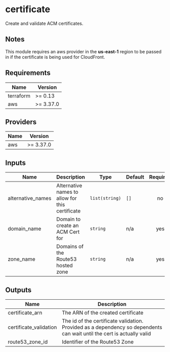 # certificate

Create and validate ACM certificates.

## Notes

This module requires an aws provider in the **us-east-1** region to be passed in if the certificate is being used for CloudFront.

<!-- BEGINNING OF PRE-COMMIT-TERRAFORM DOCS HOOK -->
## Requirements

| Name | Version |
|------|---------|
| terraform | >= 0.13 |
| aws | >= 3.37.0 |

## Providers

| Name | Version |
|------|---------|
| aws | >= 3.37.0 |

## Inputs

| Name | Description | Type | Default | Required |
|------|-------------|------|---------|:--------:|
| alternative\_names | Alternative names to allow for this certificate | `list(string)` | `[]` | no |
| domain\_name | Domain to create an ACM Cert for | `string` | n/a | yes |
| zone\_name | Domains of the Route53 hosted zone | `string` | n/a | yes |

## Outputs

| Name | Description |
|------|-------------|
| certificate\_arn | The ARN of the created certificate |
| certificate\_validation | The id of the certificate validation. Provided as a dependency so dependents can wait until the cert is actually valid |
| route53\_zone\_id | Identifier of the Route53 Zone |

<!-- END OF PRE-COMMIT-TERRAFORM DOCS HOOK -->
